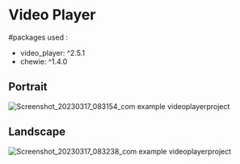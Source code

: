 # Video Player
#packages used :
  - video_player: ^2.5.1
  - chewie: ^1.4.0
  
## Portrait
  ![Screenshot_20230317_083154_com example videoplayerproject](https://user-images.githubusercontent.com/78031951/225830428-31a9baa6-091b-43f3-9f0e-ce5f35b865c7.jpg)
## Landscape
![Screenshot_20230317_083238_com example videoplayerproject](https://user-images.githubusercontent.com/78031951/225830440-a63316a6-ed5b-42f2-b7a7-21ab1152b6a8.jpg)
